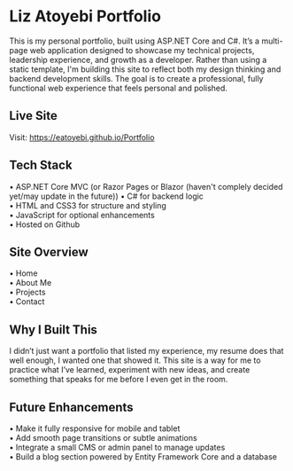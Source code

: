 # Liz Atoyebi Portfolio
This is my personal portfolio, built using ASP.NET Core and C#. It’s a multi-page web application designed to showcase my technical projects, leadership experience, and growth as a developer. Rather than using a static template, I'm building this site to reflect both my design thinking and backend development skills. The goal is to create a professional, fully functional web experience that feels personal and polished.

## Live Site  
Visit: https://eatoyebi.github.io/Portfolio

## Tech Stack  
• ASP.NET Core MVC (or Razor Pages or Blazor (haven't complely decided yet/may update in the future))
• C# for backend logic  
• HTML and CSS3 for structure and styling  
• JavaScript for optional enhancements  
• Hosted on Github

## Site Overview  
• Home  
• About Me  
• Projects  
• Contact

## Why I Built This  
I didn’t just want a portfolio that listed my experience, my resume does that well enough, I wanted one that showed it. This site is a way for me to practice what I’ve learned, experiment with new ideas, and create something that speaks for me before I even get in the room.

## Future Enhancements  
• Make it fully responsive for mobile and tablet  
• Add smooth page transitions or subtle animations  
• Integrate a small CMS or admin panel to manage updates  
• Build a blog section powered by Entity Framework Core and a database
